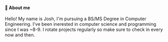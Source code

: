#### 📜 About me
Hello! My name is Josh, I'm pursuing a BS/MS Degree in Computer Engineering.
I've been inerested in computer science and programming since I was ~8-9. 
I rotate projects regularly so make sure to check in every now and then.
